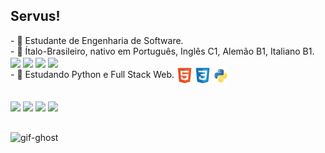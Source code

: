 ## Servus!

<div style="display: inline-block; gap: 10px;">
  - 👻 Estudante de Engenharia de Software.
</div>

<div style="display: inline-block; gap: 10px;">
  - 👻 Ítalo-Brasileiro, nativo em Português, Inglês C1, Alemão B1, Italiano B1.
  <img src="https://hatscripts.github.io/circle-flags/flags/br.svg" width="25" style="vertical-align: middle;">
  <img src="https://hatscripts.github.io/circle-flags/flags/it.svg" width="25" style="vertical-align: middle;">
  <img src="https://hatscripts.github.io/circle-flags/flags/de.svg" width="25" style="vertical-align: middle;">
  <img src="https://hatscripts.github.io/circle-flags/flags/us.svg" width="25" style="vertical-align: middle;">
</div>

<div style="display: inline-block;">
  - 👻 Estudando Python e Full Stack Web.
  <img align="center" alt="Ghost-HTML" height="25" width="25" src="https://raw.githubusercontent.com/devicons/devicon/master/icons/html5/html5-original.svg" style="vertical-align: middle;">
  <img align="center" alt="Ghost-CSS" height="25" width="25" src="https://raw.githubusercontent.com/devicons/devicon/master/icons/css3/css3-original.svg" style="vertical-align: middle;">
  <img align="center" alt="Ghost-Python" height="25" width="25" src="https://raw.githubusercontent.com/devicons/devicon/master/icons/python/python-original.svg" style="vertical-align: middle;">
</div>

##

<div>
  <a href="https://www.instagram.com/gusfidriszwski" target="_blank"><img src="https://img.shields.io/badge/-Instagram-%23E4405F?style=for-the-badge&logo=instagram&logoColor=white" target="_blank"></a>
 	<a href="https://www.twitch.tv/ghostmagisch" target="_blank"><img src="https://img.shields.io/badge/Twitch-9146FF?style=for-the-badge&logo=twitch&logoColor=white" target="_blank"></a>
  <a href = "mailto:gustavofdem@gmail.com"><img src="https://img.shields.io/badge/-Gmail-%23333?style=for-the-badge&logo=gmail&logoColor=white" target="_blank"></a>
  <a href="https://www.linkedin.com/in/gustavofidriszwski" target="_blank"><img src="https://img.shields.io/badge/-LinkedIn-%230077B5?style=for-the-badge&logo=linkedin&logoColor=white" target="_blank"></a> 
  
</div>

##

<div align="left">
  <img src="https://media0.giphy.com/media/v1.Y2lkPTc5MGI3NjExY25tMHI0cWxtaHdnb2lycWZzYzAyeWZzaGl4bnRsYmtocnFwcDN3OCZlcD12MV9pbnRlcm5hbF9naWZfYnlfaWQmY3Q9Zw/YARUMKaGd8cRG/giphy.gif" alt="gif-ghost" width="300" />
</div>
